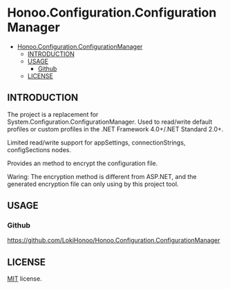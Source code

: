# Honoo.Configuration.ConfigurationManager

<!-- @import "[TOC]" {cmd="toc" depthFrom=1 depthTo=6 orderedList=false} -->

<!-- code_chunk_output -->

- [Honoo.Configuration.ConfigurationManager](#honooconfigurationconfigurationmanager)
  - [INTRODUCTION](#introduction)
  - [USAGE](#usage)
    - [Github](#github)
  - [LICENSE](#license)

<!-- /code_chunk_output -->

## INTRODUCTION

The project is a replacement for System.Configuration.ConfigurationManager.
Used to read/write default profiles or custom profiles in the .NET Framework 4.0+/.NET Standard 2.0+.

Limited read/write support for appSettings, connectionStrings, configSections nodes.

Provides an method to encrypt the configuration file. 

Waring: The encryption method is different from ASP.NET, and the generated encryption file can only using by this project tool.

## USAGE

### Github

<https://github.com/LokiHonoo/Honoo.Configuration.ConfigurationManager>

## LICENSE

[MIT](LICENSE) license.

